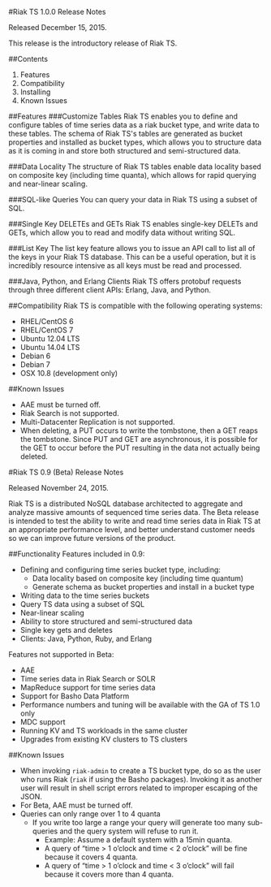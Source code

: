 #Riak TS 1.0.0 Release Notes

Released December 15, 2015.

This release is the introductory release of Riak TS. 

##Contents

1. Features
2. Compatibility
3. Installing
4. Known Issues

##Features
###Customize Tables
Riak TS enables you to define and configure tables of time series data as a riak bucket type, and write data to these tables. The schema of Riak TS's tables are generated as bucket properties and installed as bucket types, which allows you to structure data as it is coming in and store both structured and semi-structured data.

###Data Locality
The structure of Riak TS tables enable data locality based on composite key (including time quanta), which allows for rapid querying and near-linear scaling.

###SQL-like Queries
You can query your data in Riak TS using a subset of SQL.

###Single Key DELETEs and GETs
Riak TS enables single-key DELETs and GETs, which allow you to read and modify data without writing SQL.

###List Key
The list key feature allows you to issue an API call to list all of the keys in your Riak TS database. This can be a useful operation, but it is incredibly resource intensive as all keys must be read and processed. 

###Java, Python, and Erlang Clients
Riak TS offers protobuf requests through three different client APIs: Erlang, Java, and Python.

##Compatibility
Riak TS is compatible with the following operating systems:

* RHEL/CentOS 6
* RHEL/CentOS 7
* Ubuntu 12.04 LTS
* Ubuntu 14.04 LTS
* Debian 6
* Debian 7
* OSX 10.8 (development only)

##Known Issues

* AAE must be turned off.
* Riak Search is not supported.
* Multi-Datacenter Replication is not supported.
* When deleting, a PUT occurs to write the tombstone, then a GET reaps the tombstone. Since PUT and GET are asynchronous, it is possible for the GET to occur before the PUT resulting in the data not actually being deleted. 



#Riak TS 0.9 (Beta) Release Notes

Released November 24, 2015.

Riak TS is a distributed NoSQL database architected to aggregate and analyze massive amounts of sequenced time series data. The Beta release is intended to test the ability to write and read time series data in Riak TS at an appropriate performance level, and better understand customer needs so we can improve future versions of the product.

##Functionality
Features included in 0.9:

* Defining and configuring time series bucket type, including:
  * Data locality based on composite key (including time quantum)
  * Generate schema as bucket properties and install in a bucket type
* Writing data to the time series buckets
* Query TS data using a subset of SQL
* Near-linear scaling
* Ability to store structured and semi-structured data
* Single key gets and deletes
* Clients: Java, Python, Ruby, and Erlang 

Features not supported in Beta:

* AAE
* Time series data in Riak Search or SOLR
* MapReduce support for time series data
* Support for Basho Data Platform
* Performance numbers and tuning will be available with the GA of TS 1.0 only
* MDC support
* Running KV and TS workloads in the same cluster
* Upgrades from existing KV clusters to TS clusters


##Known Issues
* When invoking `riak-admin` to create a TS bucket type, do so as the user who
  runs Riak (`riak` if using the Basho packages). Invoking it as another user
  will result in shell script errors related to improper escaping of the JSON.
* For Beta, AAE must be turned off.
* Queries can only range over 1 to 4 quanta
  * If you write too large a range your query will generate too many sub-queries and the query system will refuse to run it.  
    * Example: Assume a default system with a 15min quanta.
    * A query of “time > 1 o’clock and time < 2 o’clock” will be fine because it covers 4 quanta.
    * A query of “time > 1 o’clock and time < 3 o’clock” will fail because it covers more than 4 quanta.
